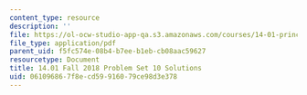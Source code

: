 ```yaml
---
content_type: resource
description: ''
file: https://ol-ocw-studio-app-qa.s3.amazonaws.com/courses/14-01-principles-of-microeconomics-fall-2018/061096867f8ecd59916079ce98d3e378_MIT14_01F18_pset10sol.pdf
file_type: application/pdf
parent_uid: f5fc574e-08b4-b7ee-b1eb-cb08aac59627
resourcetype: Document
title: 14.01 Fall 2018 Problem Set 10 Solutions
uid: 06109686-7f8e-cd59-9160-79ce98d3e378
---
```

